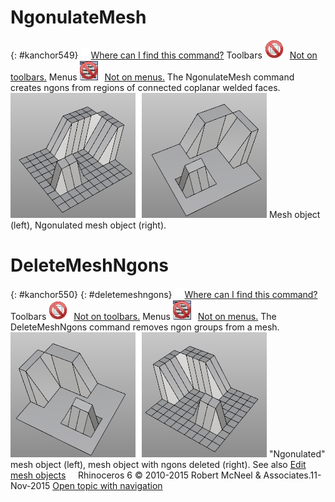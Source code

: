 ---
---


# NgonulateMesh
{: #kanchor549}
 [![images/transparent.gif](images/transparent.gif)Where can I find this command?](javascript:void(0);) Toolbars
![images/-no-toolbar-button.png](images/-no-toolbar-button.png) [Not on toolbars.](toolbarwhattodo.html) 
Menus
![images/-no-menu-item.png](images/-no-menu-item.png) [Not on menus.](menuwhattodo.html) 
The NgonulateMesh command creates ngons from regions of connected coplanar welded faces.
![images/ngonulatemesh-001.png](images/ngonulatemesh-001.png)
Mesh object (left), Ngonulated mesh object (right).

# DeleteMeshNgons
{: #kanchor550}
{: #deletemeshngons}
 [![images/transparent.gif](images/transparent.gif)Where can I find this command?](javascript:void(0);) Toolbars
![images/-no-toolbar-button.png](images/-no-toolbar-button.png) [Not on toolbars.](toolbarwhattodo.html) 
Menus
![images/-no-menu-item.png](images/-no-menu-item.png) [Not on menus.](menuwhattodo.html) 
The DeleteMeshNgons command removes ngon groups from a mesh.
![images/deletemeshngons.png](images/deletemeshngons.png)
"Ngonulated" mesh object (left), mesh object with ngons deleted (right).
See also
 [Edit mesh objects](sak-meshtools.html) 
&#160;
&#160;
Rhinoceros 6 © 2010-2015 Robert McNeel &amp; Associates.11-Nov-2015
 [Open topic with navigation](ngonulatemesh.html) 

